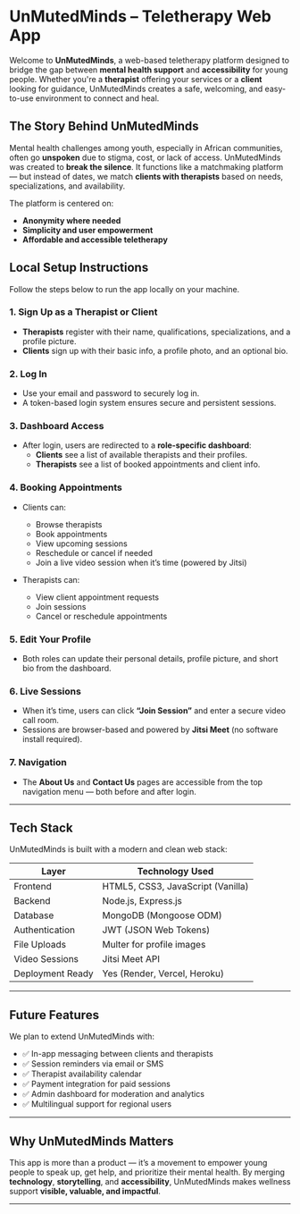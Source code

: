 #  UnMutedMinds – Teletherapy Web App

Welcome to **UnMutedMinds**, a web-based teletherapy platform designed to bridge the gap between **mental health support** and **accessibility** for young people. Whether you're a **therapist** offering your services or a **client** looking for guidance, UnMutedMinds creates a safe, welcoming, and easy-to-use environment to connect and heal.


##  The Story Behind UnMutedMinds

Mental health challenges among youth, especially in African communities, often go **unspoken** due to stigma, cost, or lack of access. UnMutedMinds was created to **break the silence**. It functions like a matchmaking platform — but instead of dates, we match **clients with therapists** based on needs, specializations, and availability.

The platform is centered on:
- **Anonymity where needed**
- **Simplicity and user empowerment**
- **Affordable and accessible teletherapy**



##  Local Setup Instructions

Follow the steps below to run the app locally on your machine.

###  1. Sign Up as a Therapist or Client
- **Therapists** register with their name, qualifications, specializations, and a profile picture.
- **Clients** sign up with their basic info, a profile photo, and an optional bio.

###  2. Log In
- Use your email and password to securely log in.
- A token-based login system ensures secure and persistent sessions.

###  3. Dashboard Access
- After login, users are redirected to a **role-specific dashboard**:
  - **Clients** see a list of available therapists and their profiles.
  - **Therapists** see a list of booked appointments and client info.

###  4. Booking Appointments
- Clients can:
  - Browse therapists
  - Book appointments
  - View upcoming sessions
  - Reschedule or cancel if needed
  - Join a live video session when it’s time (powered by Jitsi)

- Therapists can:
  - View client appointment requests
  - Join sessions
  - Cancel or reschedule appointments

###  5. Edit Your Profile
- Both roles can update their personal details, profile picture, and short bio from the dashboard.

###  6. Live Sessions
- When it’s time, users can click **“Join Session”** and enter a secure video call room.
- Sessions are browser-based and powered by **Jitsi Meet** (no software install required).

###  7. Navigation
- The **About Us** and **Contact Us** pages are accessible from the top navigation menu — both before and after login.

---

##  Tech Stack

UnMutedMinds is built with a modern and clean web stack:

| Layer            | Technology Used                  |
|------------------|----------------------------------|
| Frontend         | HTML5, CSS3, JavaScript (Vanilla)|
| Backend          | Node.js, Express.js              |
| Database         | MongoDB (Mongoose ODM)           |
| Authentication   | JWT (JSON Web Tokens)            |
| File Uploads     | Multer for profile images        |
| Video Sessions   | Jitsi Meet API                   |
| Deployment Ready | Yes (Render, Vercel, Heroku)     |

---

##  Future Features

We plan to extend UnMutedMinds with:
- ✅ In-app messaging between clients and therapists
- ✅ Session reminders via email or SMS
- ✅ Therapist availability calendar
- ✅ Payment integration for paid sessions
- ✅ Admin dashboard for moderation and analytics
- ✅ Multilingual support for regional users

---

##  Why UnMutedMinds Matters

This app is more than a product — it’s a movement to empower young people to speak up, get help, and prioritize their mental health. By merging **technology**, **storytelling**, and **accessibility**, UnMutedMinds makes wellness support **visible, valuable, and impactful**.

---